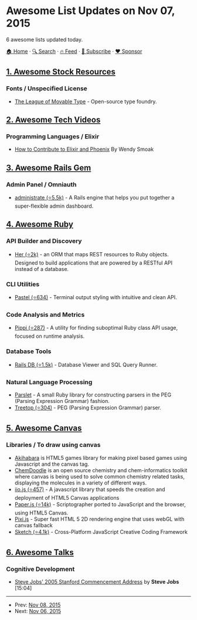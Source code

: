 # Awesome List Updates on Nov 07, 2015

6 awesome lists updated today.

[🏠 Home](/README.md) · [🔍 Search](https://www.trackawesomelist.com/search/) · [🔥 Feed](https://www.trackawesomelist.com/rss.xml) · [📮 Subscribe](https://trackawesomelist.us17.list-manage.com/subscribe?u=d2f0117aa829c83a63ec63c2f&id=36a103854c) · [❤️  Sponsor](https://github.com/sponsors/theowenyoung)



## [1. Awesome Stock Resources](/content/neutraltone/awesome-stock-resources/README.md)

### Fonts / Unspecified License

*   [The League of Movable Type](https://www.theleagueofmoveabletype.com/) - Open-source type foundry.

## [2. Awesome Tech Videos](/content/lucasviola/awesome-tech-videos/README.md)

### Programming Languages / Elixir

*   [How to Contribute to Elixir and Phoenix](https://www.youtube.com/watch?v=uMrsJahHi3k) By Wendy Smoak

## [3. Awesome Rails Gem](/content/hothero/awesome-rails-gem/README.md)

### Admin Panel / Omniauth

*   [administrate (⭐5.5k)](https://github.com/thoughtbot/administrate) - A Rails engine that helps you put together a super-flexible admin dashboard.

## [4. Awesome Ruby](/content/markets/awesome-ruby/README.md)

### API Builder and Discovery

*   [Her (⭐2k)](https://github.com/remiprev/her) - an ORM that maps REST resources to Ruby objects. Designed to build applications that are powered by a RESTful API instead of a database.

### CLI Utilities

*   [Pastel (⭐634)](https://github.com/peter-murach/pastel) - Terminal output styling with intuitive and clean API.

### Code Analysis and Metrics

*   [Pippi (⭐287)](https://github.com/tcopeland/pippi) - A utility for finding suboptimal Ruby class API usage, focused on runtime analysis.

### Database Tools

*   [Rails DB (⭐1.5k)](https://github.com/igorkasyanchuk/rails_db) - Database Viewer and SQL Query Runner.

### Natural Language Processing

*   [Parslet](http://kschiess.github.io/parslet/) - A small Ruby library for constructing parsers in the PEG (Parsing Expression Grammar) fashion.
*   [Treetop (⭐304)](https://github.com/cjheath/treetop) - PEG (Parsing Expression Grammar) parser.

## [5. Awesome Canvas](/content/raphamorim/awesome-canvas/README.md)

### Libraries / To draw using canvas

*   [Akihabara](http://www.kesiev.com/akihabara/) is HTML5 games library for making pixel based games using Javascript and the canvas tag.
*   [ChemDoodle](http://web.chemdoodle.com/) is an open source chemistry and chem-informatics toolkit where canvas is being used to solve common chemistry related tasks, displaying the molecules in a variety of different ways.
*   [iio.js (⭐457)](https://github.com/iioinc/iio.js) - A javascript library that speeds the creation and deployment of HTML5 Canvas applications
*   [Paper.js (⭐14k)](https://github.com/paperjs/paper.js) - Scriptographer ported to JavaScript and the browser, using HTML5 Canvas.
*   [Pixi.js](http://www.pixijs.com) - Super fast HTML 5 2D rendering engine that uses webGL with canvas fallback
*   [Sketch (⭐4.1k)](https://github.com/soulwire/sketch.js) - Cross-Platform JavaScript Creative Coding Framework

## [6. Awesome Talks](/content/JanVanRyswyck/awesome-talks/README.md)

### Cognitive Development

*   [Steve Jobs' 2005 Stanford Commencement Address](https://www.youtube.com/watch?v=UF8uR6Z6KLc) by **Steve Jobs** \[15:04]

---

- Prev: [Nov 08, 2015](/content/2015/11/08/README.md)
- Next: [Nov 06, 2015](/content/2015/11/06/README.md)
